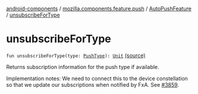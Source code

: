 [android-components](../../index.md) / [mozilla.components.feature.push](../index.md) / [AutoPushFeature](index.md) / [unsubscribeForType](./unsubscribe-for-type.md)

# unsubscribeForType

`fun unsubscribeForType(type: `[`PushType`](../-push-type/index.md)`): `[`Unit`](https://kotlinlang.org/api/latest/jvm/stdlib/kotlin/-unit/index.html) [(source)](https://github.com/mozilla-mobile/android-components/blob/master/components/feature/push/src/main/java/mozilla/components/feature/push/AutoPushFeature.kt#L247)

Returns subscription information for the push type if available.

Implementation notes: We need to connect this to the device constellation so that we update our subscriptions
when notified by FxA. See [#3859](https://github.com/mozilla-mobile/android-components/issues/3859).


